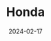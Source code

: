 ---
date: 2024-02-17
title: 'Honda'
description: 'Honda de México es el sitio principal de autos de las marcas Honda y Acura en México'
image: '/images/content/projects/honda-de-mexico.png'
---